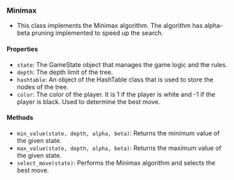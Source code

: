 ### Minimax
- This class implements the Minimax algorithm. The algorithm has alpha-beta pruning implemented to speed up the search.

#### Properties
- `state`: The GameState object that manages the game logic and the rules.
- `depth`: The depth limit of the tree.
- `hashtable`: An object of the HashTable class that is used to store the nodes of the tree.
- `color`: The color of the player. It is 1 if the player is white and -1 if the player is black. Used to determine the best move.

#### Methods
- `min_value(state, depth, alpha, beta)`: Returns the minimum value of the given state.
- `max_value(state, depth, alpha, beta)`: Returns the maximum value of the given state.
- `select_move(state)`: Performs the Minimax algorithm and selects the best move.